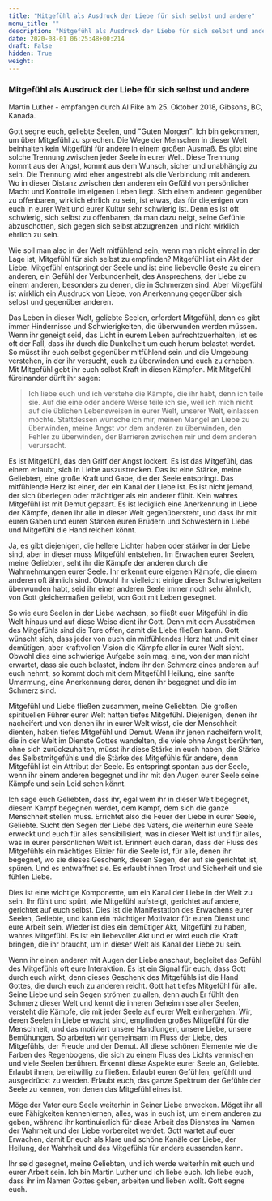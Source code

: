 ```yaml
---
title: "Mitgefühl als Ausdruck der Liebe für sich selbst und andere"
menu_title: ""
description: "Mitgefühl als Ausdruck der Liebe für sich selbst und andere"
date: 2020-08-01 06:25:48+00:214
draft: False
hidden: True
weight:
---
```

### Mitgefühl als Ausdruck der Liebe für sich selbst und andere

Martin Luther - empfangen durch Al Fike am 25. Oktober 2018, Gibsons, BC, Kanada.

Gott segne euch, geliebte Seelen, und "Guten Morgen". Ich bin gekommen, um über Mitgefühl zu sprechen. Die Wege der Menschen in dieser Welt beinhalten kein Mitgefühl für andere in einem großen Ausmaß. Es gibt eine solche Trennung zwischen jeder Seele in eurer Welt. Diese Trennung kommt aus der Angst, kommt aus dem Wunsch, sicher und unabhängig zu sein. Die Trennung wird eher angestrebt als die Verbindung mit anderen. Wo in dieser Distanz zwischen den anderen ein Gefühl von persönlicher Macht und Kontrolle im eigenen Leben liegt. Sich einem anderen gegenüber zu offenbaren, wirklich ehrlich zu sein, ist etwas, das für diejenigen von euch in eurer Welt und eurer Kultur sehr schwierig ist. Denn es ist oft schwierig, sich selbst zu offenbaren, da man dazu neigt, seine Gefühle abzuschotten, sich gegen sich selbst abzugrenzen und nicht wirklich ehrlich zu sein.

Wie soll man also in der Welt mitfühlend sein, wenn man nicht einmal in der Lage ist, Mitgefühl für sich selbst zu empfinden? Mitgefühl ist ein Akt der Liebe. Mitgefühl entspringt der Seele und ist eine liebevolle Geste zu einem anderen, ein Gefühl der Verbundenheit, des Ansprechens, der Liebe zu einem anderen, besonders zu denen, die in Schmerzen sind. Aber Mitgefühl ist wirklich ein Ausdruck von Liebe, von Anerkennung gegenüber sich selbst und gegenüber anderen.

Das Leben in dieser Welt, geliebte Seelen, erfordert Mitgefühl, denn es gibt immer Hindernisse und Schwierigkeiten, die überwunden werden müssen. Wenn ihr geneigt seid, das Licht in eurem Leben aufrechtzuerhalten, ist es oft der Fall, dass ihr durch die Dunkelheit um euch herum belastet werdet. So müsst ihr euch selbst gegenüber mitfühlend sein und die Umgebung verstehen, in der ihr versucht, euch zu überwinden und euch zu erheben. Mit Mitgefühl gebt ihr euch selbst Kraft in diesen Kämpfen. Mit Mitgefühl füreinander dürft ihr sagen:

> Ich liebe euch und ich verstehe die Kämpfe, die ihr habt, denn ich teile sie. Auf die eine oder andere Weise teile ich sie, weil ich mich nicht auf die üblichen Lebensweisen in eurer Welt, unserer Welt, einlassen möchte. Stattdessen wünsche ich mir, meinen Mangel an Liebe zu überwinden, meine Angst vor dem anderen zu überwinden, den Fehler zu überwinden, der Barrieren zwischen mir und dem anderen verursacht.

Es ist Mitgefühl, das den Griff der Angst lockert. Es ist das Mitgefühl, das einem erlaubt, sich in Liebe auszustrecken. Das ist eine Stärke, meine Geliebten, eine große Kraft und Gabe, die der Seele entspringt. Das mitfühlende Herz ist einer, der ein Kanal der Liebe ist. Es ist nicht jemand, der sich überlegen oder mächtiger als ein anderer fühlt. Kein wahres Mitgefühl ist mit Demut gepaart. Es ist lediglich eine Anerkennung in Liebe der Kämpfe, denen ihr alle in dieser Welt gegenübersteht, und dass ihr mit euren Gaben und euren Stärken euren Brüdern und Schwestern in Liebe und Mitgefühl die Hand reichen könnt.

Ja, es gibt diejenigen, die hellere Lichter haben oder stärker in der Liebe sind, aber in dieser muss Mitgefühl entstehen. Im Erwachen eurer Seelen, meine Geliebten, seht ihr die Kämpfe der anderen durch die Wahrnehmungen eurer Seele. Ihr erkennt eure eigenen Kämpfe, die einem anderen oft ähnlich sind. Obwohl ihr vielleicht einige dieser Schwierigkeiten überwunden habt, seid ihr einer anderen Seele immer noch sehr ähnlich, von Gott gleichermaßen geliebt, von Gott mit Leben gesegnet.

So wie eure Seelen in der Liebe wachsen, so fließt euer Mitgefühl in die Welt hinaus und auf diese Weise dient ihr Gott. Denn mit dem Ausströmen des Mitgefühls sind die Tore offen, damit die Liebe fließen kann. Gott wünscht sich, dass jeder von euch ein mitfühlendes Herz hat und mit einer demütigen, aber kraftvollen Vision die Kämpfe aller in eurer Welt sieht. Obwohl dies eine schwierige Aufgabe sein mag, eine, von der man nicht erwartet, dass sie euch belastet, indem ihr den Schmerz eines anderen auf euch nehmt, so kommt doch mit dem Mitgefühl Heilung, eine sanfte Umarmung, eine Anerkennung derer, denen ihr begegnet und die im Schmerz sind.

Mitgefühl und Liebe fließen zusammen, meine Geliebten. Die großen spirituellen Führer eurer Welt hatten tiefes Mitgefühl. Diejenigen, denen ihr nacheifert und von denen ihr in eurer Welt wisst, die der Menschheit dienten, haben tiefes Mitgefühl und Demut. Wenn ihr jenen nacheifern wollt, die in der Welt im Dienste Gottes wandelten, die viele ohne Angst berührten, ohne sich zurückzuhalten, müsst ihr diese Stärke in euch haben, die Stärke des Selbstmitgefühls und die Stärke des Mitgefühls für andere, denn Mitgefühl ist ein Attribut der Seele. Es entspringt spontan aus der Seele, wenn ihr einem anderen begegnet und ihr mit den Augen eurer Seele seine Kämpfe und sein Leid sehen könnt.

Ich sage euch Geliebten, dass ihr, egal wem ihr in dieser Welt begegnet, diesem Kampf begegnen werdet, dem Kampf, dem sich die ganze Menschheit stellen muss. Errichtet also die Feuer der Liebe in eurer Seele, Geliebte. Sucht den Segen der Liebe des Vaters, die weiterhin eure Seele erweckt und euch für alles sensibilisiert, was in dieser Welt ist und für alles, was in eurer persönlichen Welt ist. Erinnert euch daran, dass der Fluss des Mitgefühls ein mächtiges Elixier für die Seele ist, für alle, denen ihr begegnet, wo sie dieses Geschenk, diesen Segen, der auf sie gerichtet ist, spüren. Und es entwaffnet sie. Es erlaubt ihnen Trost und Sicherheit und sie fühlen Liebe.

Dies ist eine wichtige Komponente, um ein Kanal der Liebe in der Welt zu sein. Ihr fühlt und spürt, wie Mitgefühl aufsteigt, gerichtet auf andere, gerichtet auf euch selbst. Dies ist die Manifestation des Erwachens eurer Seelen, Geliebte, und kann ein mächtiger Motivator für euren Dienst und eure Arbeit sein. Wieder ist dies ein demütiger Akt, Mitgefühl zu haben, wahres Mitgefühl. Es ist ein liebevoller Akt und er wird euch die Kraft bringen, die ihr braucht, um in dieser Welt als Kanal der Liebe zu sein.

Wenn ihr einen anderen mit Augen der Liebe anschaut, begleitet das Gefühl des Mitgefühls oft eure Interaktion. Es ist ein Signal für euch, dass Gott durch euch wirkt, denn dieses Geschenk des Mitgefühls ist die Hand Gottes, die durch euch zu anderen reicht. Gott hat tiefes Mitgefühl für alle. Seine Liebe und sein Segen strömen zu allen, denn auch Er fühlt den Schmerz dieser Welt und kennt die inneren Geheimnisse aller Seelen, versteht die Kämpfe, die mit jeder Seele auf eurer Welt einhergehen. Wir, deren Seelen in Liebe erwacht sind, empfinden großes Mitgefühl für die Menschheit, und das motiviert unsere Handlungen, unsere Liebe, unsere Bemühungen. So arbeiten wir gemeinsam im Fluss der Liebe, des Mitgefühls, der Freude und der Demut. All diese schönen Elemente wie die Farben des Regenbogens, die sich zu einem Fluss des Lichts vermischen und viele Seelen berühren. Erkennt diese Aspekte eurer Seele an, Geliebte. Erlaubt ihnen, bereitwillig zu fließen. Erlaubt euren Gefühlen, gefühlt und ausgedrückt zu werden. Erlaubt euch, das ganze Spektrum der Gefühle der Seele zu kennen, von denen das Mitgefühl eines ist.

Möge der Vater eure Seele weiterhin in Seiner Liebe erwecken. Möget ihr all eure Fähigkeiten kennenlernen, alles, was in euch ist, um einem anderen zu geben, während ihr kontinuierlich für diese Arbeit des Dienstes im Namen der Wahrheit und der Liebe vorbereitet werdet. Gott wartet auf euer Erwachen, damit Er euch als klare und schöne Kanäle der Liebe, der Heilung, der Wahrheit und des Mitgefühls für andere aussenden kann.

Ihr seid gesegnet, meine Geliebten, und ich werde weiterhin mit euch und eurer Arbeit sein. Ich bin Martin Luther und ich liebe euch. Ich liebe euch, dass ihr im Namen Gottes geben, arbeiten und lieben wollt. Gott segne euch.
